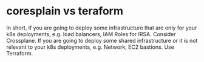 # coresplain vs teraform
In short, if you are going to deploy some infrastructure that are only for your k8s deployments, e.g. load balancers, IAM Roles for IRSA. Consider Crossplane. If you are going to deploy some shared infrastructure or it is not relevant to your k8s deployments, e.g. Network, EC2 bastions. Use Terraform.

